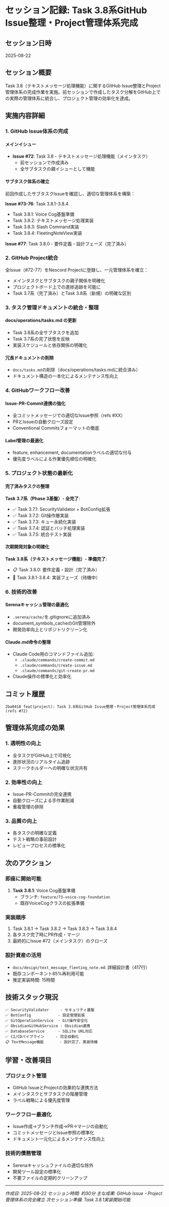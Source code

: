 # セッション記録: Task 3.8系GitHub Issue整理・Project管理体系完成

## セッション日時
2025-08-22

## セッション概要
Task 3.8（テキストメッセージ処理機能）に関するGitHub Issue整理とProject管理体系の完成作業を実施。前セッションで作成したタスク分解をGitHub上での実際の管理体系に統合し、プロジェクト管理の効率化を達成。

## 実施内容詳細

### 1. GitHub Issue体系の完成
#### メインイシュー
- **Issue #72**: Task 3.8 - テキストメッセージ処理機能（メインタスク）
  - 前セッションで作成済み
  - 全サブタスクの親イシューとして機能

#### サブタスク体系の確立
前回作成したサブタスクIssueを確認し、適切な管理体系を構築：

**Issue #73-76**: Task 3.8.1-3.8.4
- Task 3.8.1: Voice Cog基盤準備
- Task 3.8.2: テキストメッセージ処理実装
- Task 3.8.3: Slash Command実装
- Task 3.8.4: FleetingNoteView実装

**Issue #77**: Task 3.8.0 - 要件定義・設計フェーズ（完了済み）

### 2. GitHub Project統合
全Issue（#72-77）をNescord Projectに登録し、一元管理体系を確立：
- メインタスクとサブタスクの親子関係を明確化
- プロジェクトボード上での進捗追跡を可能に
- Task 3.7系（完了済み）とTask 3.8系（新規）の明確な区別

### 3. タスク管理ドキュメントの統合・整理

#### docs/operations/tasks.md の更新
- Task 3.8系の全サブタスクを追加
- Task 3.7系の完了状態を反映
- 実装スケジュールと依存関係の明確化

#### 冗長ドキュメントの削除
- `docs/tasks.md`の削除（docs/operations/tasks.mdに統合済み）
- ドキュメント構造の一本化によるメンテナンス性向上

### 4. GitHubワークフロー改善
#### Issue-PR-Commit連携の強化
- 全コミットメッセージでの適切なIssue参照（refs #XX）
- PRとIssueの自動クローズ設定
- Conventional Commitsフォーマットの徹底

#### Label管理の最適化
- feature, enhancement, documentationラベルの適切な付与
- 優先度ラベルによる作業優先順位の明確化

### 5. プロジェクト状態の最新化

#### 完了済みタスクの整理
**Task 3.7系（Phase 3基盤）- 全完了**:
- ✅ Task 3.7.1: SecurityValidator + BotConfig拡張
- ✅ Task 3.7.2: Git操作層実装
- ✅ Task 3.7.3: キュー永続化実装
- ✅ Task 3.7.4: 認証とバッチ処理実装
- ✅ Task 3.7.5: 統合テスト実装

#### 次期開発対象の明確化
**Task 3.8系（テキストメッセージ機能）- 準備完了**:
- 📋 Task 3.8.0: 要件定義・設計（完了済み）
- 🔄 Task 3.8.1-3.8.4: 実装フェーズ（待機中）

### 6. 技術的改善

#### Serenaキャッシュ管理の最適化
- `.serena/cache/`を.gitignoreに追加済み
- document_symbols_cacheのGit管理除外
- 開発効率向上とリポジトリクリーン化

#### Claude.md命令の整理
- Claude Code用のコマンドファイル追加:
  - `.claude/commands/create-commit.md`
  - `.claude/commands/create-issue.md`
  - `.claude/commands/git-create-pr.md`
- Claude操作の標準化と効率化

## コミット履歴
```
2ba0410 feat(project): Task 3.8系GitHub Issue整理・Project管理体系完成 (refs #72)
```

## 管理体系完成の効果

### 1. 透明性の向上
- 全タスクがGitHub上で可視化
- 進捗状況のリアルタイム追跡
- ステークホルダーへの明確な状況共有

### 2. 効率性の向上
- Issue-PR-Commitの完全連携
- 自動クローズによる手作業削減
- 重複管理の排除

### 3. 品質の向上
- 各タスクの明確な定義
- テスト戦略の事前設計
- レビュープロセスの標準化

## 次のアクション

### 即座に開始可能
1. **Task 3.8.1**: Voice Cog基盤準備
   - ブランチ: `feature/73-voice-cog-foundation`
   - 既存VoiceCogクラスの拡張準備

### 実装順序
1. Task 3.8.1 → Task 3.8.2 → Task 3.8.3 → Task 3.8.4
2. 各タスク完了時にPR作成・マージ
3. 最終的にIssue #72（メインタスク）のクローズ

### 設計資産の活用
- `docs/design/text_message_fleeting_note.md`: 詳細設計書（417行）
- 既存コンポーネント85%再利用可能
- 推定実装時間: 15時間

## 技術スタック現況
```
✅ SecurityValidator     - セキュリティ基盤
✅ BotConfig            - 設定管理拡張
✅ GitOperationService  - Git操作安全化
✅ ObsidianGitHubService - Obsidian連携
✅ DatabaseService      - SQLite URL対応
✅ CI/CDパイプライン     - 完全自動化
📋 TextMessage機能       - 設計完了、実装待機
```

## 学習・改善項目

### プロジェクト管理
- GitHub IssueとProjectの効果的な連携方法
- メインタスクとサブタスクの階層管理
- ラベル戦略による優先度管理

### ワークフロー最適化
- Issue作成→ブランチ作成→PR→マージの自動化
- コミットメッセージとIssue参照の標準化
- ドキュメント一元化によるメンテナンス性向上

### 技術的債務管理
- Serenaキャッシュファイルの適切な除外
- 開発ツール設定の標準化
- 不要ファイルの定期的クリーンアップ

---
*作成日: 2025-08-22*
*セッション時間: 約30分*
*主な成果: GitHub Issue・Project管理体系の完全確立*
*次セッション準備: Task 3.8.1実装開始可能*
